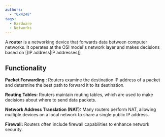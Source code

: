 ```yaml
---
authors:
  - "0x4248"
tags:
  - Hardware
  - Networks
---
```

A **router** is a networking device that forwards data between computer networks. It operates at the OSI model's network layer and makes decisions based on [[IP address|IP addresses]]

## Functionality

**Packet Forwarding :**
Routers examine the destination IP address of a packet and determine the best path to forward it to its destination.

**Routing Tables:** 
Routers maintain routing tables, which are used to make decisions about where to send data packets.

**Network Address Translation (NAT):** 
Many routers perform NAT, allowing multiple devices on a local network to share a single public IP address.

**Firewall:** 
Routers often include firewall capabilities to enhance network security.